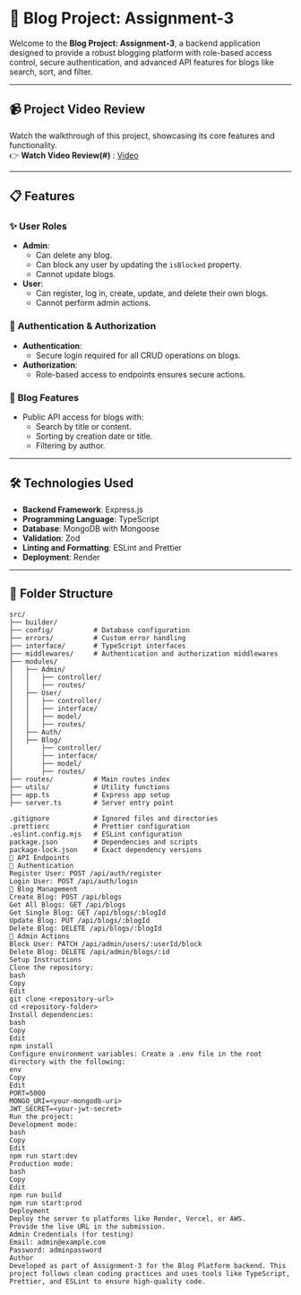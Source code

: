 # 📝 Blog Project: Assignment-3  

Welcome to the **Blog Project: Assignment-3**, a backend application designed to provide a robust blogging platform with role-based access control, secure authentication, and advanced API features for blogs like search, sort, and filter.

---

## 📹 **Project Video Review**  
Watch the walkthrough of this project, showcasing its core features and functionality.  
👉 **Watch Video Review(#)** : [Video](https://drive.google.com/file/d/1vvLbQ63-IzECNGUfULKIPy7uKXD6pvdw/view?usp=drive_link)  

---

## 📋 **Features**

### ✨ **User Roles**
- **Admin**:
  - Can delete any blog.
  - Can block any user by updating the `isBlocked` property.
  - Cannot update blogs.
- **User**:
  - Can register, log in, create, update, and delete their own blogs.
  - Cannot perform admin actions.

### 🔐 **Authentication & Authorization**
- **Authentication**:
  - Secure login required for all CRUD operations on blogs.
- **Authorization**:
  - Role-based access to endpoints ensures secure actions.

### 📰 **Blog Features**
- Public API access for blogs with:
  - Search by title or content.
  - Sorting by creation date or title.
  - Filtering by author.

---

## 🛠️ **Technologies Used**

- **Backend Framework**: Express.js  
- **Programming Language**: TypeScript  
- **Database**: MongoDB with Mongoose  
- **Validation**: Zod  
- **Linting and Formatting**: ESLint and Prettier  
- **Deployment**: Render  

---

## 📂 **Folder Structure**

```plaintext
src/
├── builder/
├── config/          # Database configuration
├── errors/          # Custom error handling
├── interface/       # TypeScript interfaces
├── middlewares/     # Authentication and authorization middlewares
├── modules/
│   ├── Admin/
│   │   ├── controller/
│   │   ├── routes/
│   ├── User/
│   │   ├── controller/
│   │   ├── interface/
│   │   ├── model/
│   │   ├── routes/
│   ├── Auth/
│   ├── Blog/
│       ├── controller/
│       ├── interface/
│       ├── model/
│       ├── routes/
├── routes/          # Main routes index
├── utils/           # Utility functions
├── app.ts           # Express app setup
├── server.ts        # Server entry point

.gitignore           # Ignored files and directories
.prettierc           # Prettier configuration
.eslint.config.mjs   # ESLint configuration
package.json         # Dependencies and scripts
package-lock.json    # Exact dependency versions
📡 API Endpoints
🔐 Authentication
Register User: POST /api/auth/register
Login User: POST /api/auth/login
📰 Blog Management
Create Blog: POST /api/blogs
Get All Blogs: GET /api/blogs
Get Single Blog: GET /api/blogs/:blogId
Update Blog: PUT /api/blogs/:blogId
Delete Blog: DELETE /api/blogs/:blogId
🔨 Admin Actions
Block User: PATCH /api/admin/users/:userId/block
Delete Blog: DELETE /api/admin/blogs/:id
Setup Instructions
Clone the repository:
bash
Copy
Edit
git clone <repository-url>
cd <repository-folder>
Install dependencies:
bash
Copy
Edit
npm install
Configure environment variables: Create a .env file in the root directory with the following:
env
Copy
Edit
PORT=5000
MONGO_URI=<your-mongodb-uri>
JWT_SECRET=<your-jwt-secret>
Run the project:
Development mode:
bash
Copy
Edit
npm run start:dev
Production mode:
bash
Copy
Edit
npm run build
npm run start:prod
Deployment
Deploy the server to platforms like Render, Vercel, or AWS.
Provide the live URL in the submission.
Admin Credentials (for testing)
Email: admin@example.com
Password: adminpassword
Author
Developed as part of Assignment-3 for the Blog Platform backend. This project follows clean coding practices and uses tools like TypeScript, Prettier, and ESLint to ensure high-quality code.
